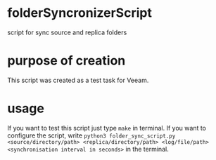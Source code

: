 # folderSyncronizerScript
script for sync source and replica folders
# purpose of creation
This script was created as a test task for Veeam. 
# usage
If you want to test this script just type `make` in terminal.
If you want to configure the script, write `python3 folder_sync_script.py <source/directory/path> <replica/directory/path> <log/file/path> <synchronisation interval in seconds>` in the terminal.
